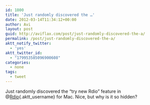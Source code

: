 ```yaml
---
id: 1800
title: 'Just randomly discovered the …'
date: 2012-03-14T11:34:12+00:00
author: Avi
layout: post
guid: http://aviflax.com/post/just-randomly-discovered-the-a/
permalink: /post/just-randomly-discovered-the-a/
aktt_notify_twitter:
  - 'yes'
aktt_twitter_id:
  - "179953585096900608"
categories:
  - none
tags:
  - tweet
---
```

Just randomly discovered the “try new Rdio” feature in @[Rdio](http://twitter.com/Rdio){.aktt_username} for Mac. Nice, but why is it so hidden?